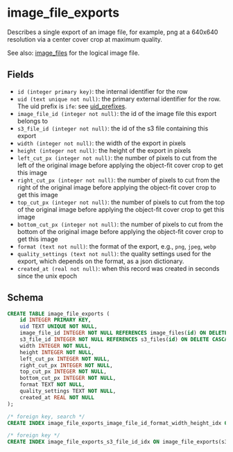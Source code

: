 # image_file_exports

Describes a single export of an image file, for example, png at a 640x640 resolution via
a center cover crop at maximum quality.

See also: [image_files](image_files.md) for the logical image file.

## Fields

-   `id (integer primary key)`: the internal identifier for the row
-   `uid (text unique not null)`: the primary external identifier for the row. The
    uid prefix is `ife`: see [uid_prefixes](../uid_prefixes.md).
-   `image_file_id (integer not null)`: the id of the image file this export belongs to
-   `s3_file_id (integer not null)`: the id of the s3 file containing this export
-   `width (integer not null)`: the width of the export in pixels
-   `height (integer not null)`: the height of the export in pixels
-   `left_cut_px (integer not null)`: the number of pixels to cut from the left of the
    original image before applying the object-fit cover crop to get this image
-   `right_cut_px (integer not null)`: the number of pixels to cut from the right of the
    original image before applying the object-fit cover crop to get this image
-   `top_cut_px (integer not null)`: the number of pixels to cut from the top of the
    original image before applying the object-fit cover crop to get this image
-   `bottom_cut_px (integer not null)`: the number of pixels to cut from the bottom of the
    original image before applying the object-fit cover crop to get this image
-   `format (text not null)`: the format of the export, e.g., `png`, `jpeg`, `webp`
-   `quality_settings (text not null)`: the quality settings used for the export, which depends
    on the format, as a json dictionary.
-   `created_at (real not null)`: when this record was created in seconds since
    the unix epoch

## Schema

```sql
CREATE TABLE image_file_exports (
    id INTEGER PRIMARY KEY,
    uid TEXT UNIQUE NOT NULL,
    image_file_id INTEGER NOT NULL REFERENCES image_files(id) ON DELETE CASCADE,
    s3_file_id INTEGER NOT NULL REFERENCES s3_files(id) ON DELETE CASCADE,
    width INTEGER NOT NULL,
    height INTEGER NOT NULL,
    left_cut_px INTEGER NOT NULL,
    right_cut_px INTEGER NOT NULL,
    top_cut_px INTEGER NOT NULL,
    bottom_cut_px INTEGER NOT NULL,
    format TEXT NOT NULL,
    quality_settings TEXT NOT NULL,
    created_at REAL NOT NULL
);

/* foreign key, search */
CREATE INDEX image_file_exports_image_file_id_format_width_height_idx ON image_file_exports(image_file_id, format, width, height);

/* foreign key */
CREATE INDEX image_file_exports_s3_file_id_idx ON image_file_exports(s3_file_id);
```
